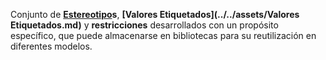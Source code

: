  Conjunto de **[Estereotipo](../../assets/Estereotipo.md)s**, **[Valores Etiquetados](../../assets/Valores Etiquetados.md)** y **restricciones** desarrollados con un propósito específico, que puede almacenarse en bibliotecas para su reutilización en diferentes modelos.